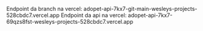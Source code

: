 Endpoint da branch na vercel: adopet-api-7kx7-git-main-wesleys-projects-528cbdc7.vercel.app
Endpoint da api na vercel: adopet-api-7kx7-69qzs8fst-wesleys-projects-528cbdc7.vercel.app

